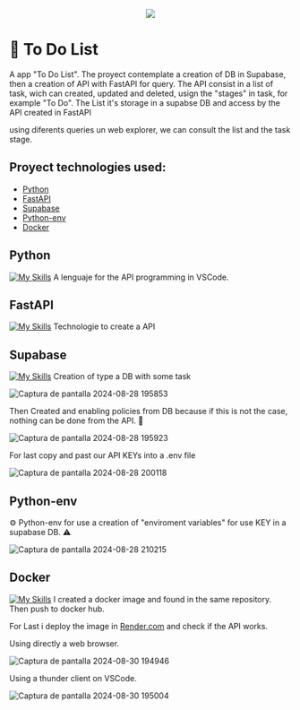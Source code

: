 <p align="center">
  <a href="https://github.com/juanrambaud">
    <img src="https://skillicons.dev/icons?i=vscode,py,fastapi,supabase,docker,git" />
  </a>
</p>


# 🚀 To Do List

A app "To Do List".
The proyect contemplate a creation of DB in Supabase, then a creation of API with FastAPI for query.
The API consist in a list of task, wich can created, updated and deleted, usign the "stages" in task, for example "To Do".
The List it's storage in a supabse DB and access by the API created in FastAPI

using diferents queries un web explorer, we can consult the list and the task stage.

## Proyect technologies used:

- [Python](#python)
- [FastAPI](#fastapi)
- [Supabase](#supabase)
- [Python-env](#python-env)
- [Docker](#docker)


## Python   

[![My Skills](https://skillicons.dev/icons?i=py)](https://www.python.org/) A lenguaje for the API programming in VSCode.


## FastAPI  

[![My Skills](https://skillicons.dev/icons?i=fastapi)](https://fastapi.tiangolo.com/) Technologie to create a API

## Supabase   

[![My Skills](https://skillicons.dev/icons?i=supabase)](https://supabase.com/) Creation of type a DB with some task

![Captura de pantalla 2024-08-28 195853](https://github.com/user-attachments/assets/3de94071-1a8b-4faf-b0bf-19345762b0a9)

Then Created and enabling policies from DB because if this is not the case, nothing can be done from the API. :triangular_flag_on_post:

![Captura de pantalla 2024-08-28 195923](https://github.com/user-attachments/assets/74e6f3b0-1531-447d-bef1-ec9dac1c0bb5)

For last copy and past our API KEYs into a .env file

![Captura de pantalla 2024-08-28 200118](https://github.com/user-attachments/assets/d41312c0-b1be-445a-b140-4330d3775da4)


## Python-env 
⚙️ Python-env for use a creation of "enviroment variables" for use KEY in a supabase DB. :warning:

![Captura de pantalla 2024-08-28 210215](https://github.com/user-attachments/assets/e191b37b-6fed-4a72-88fb-1f125be52e8f)

## Docker   

[![My Skills](https://skillicons.dev/icons?i=docker)](https://www.docker.com/) I created a docker image and found in the same repository. Then push to docker hub.

For Last i deploy the image in [Render.com](https://render.com/) and check if the API works.

Using directly a web browser.

![Captura de pantalla 2024-08-30 194946](https://github.com/user-attachments/assets/53b46f51-a2ee-41a0-a421-cdbe6a927a9a)


Using a thunder client on VSCode.

![Captura de pantalla 2024-08-30 195004](https://github.com/user-attachments/assets/91cf9cda-5e0c-4b2f-b586-88a2e79378de)







